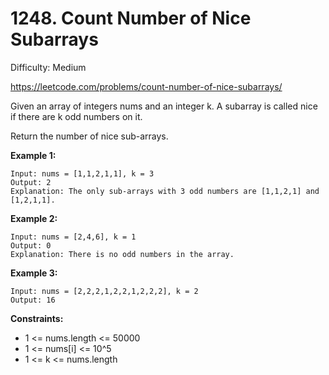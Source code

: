 # 1248. Count Number of Nice Subarrays

Difficulty: Medium

https://leetcode.com/problems/count-number-of-nice-subarrays/

Given an array of integers nums and an integer k. A subarray is called nice if there are k odd numbers on it.

Return the number of nice sub-arrays.

**Example 1:**
```
Input: nums = [1,1,2,1,1], k = 3
Output: 2
Explanation: The only sub-arrays with 3 odd numbers are [1,1,2,1] and [1,2,1,1].
```

**Example 2:**
```
Input: nums = [2,4,6], k = 1
Output: 0
Explanation: There is no odd numbers in the array.
```

**Example 3:**
```
Input: nums = [2,2,2,1,2,2,1,2,2,2], k = 2
Output: 16
```

**Constraints:**

* 1 <= nums.length <= 50000
* 1 <= nums[i] <= 10^5
* 1 <= k <= nums.length
